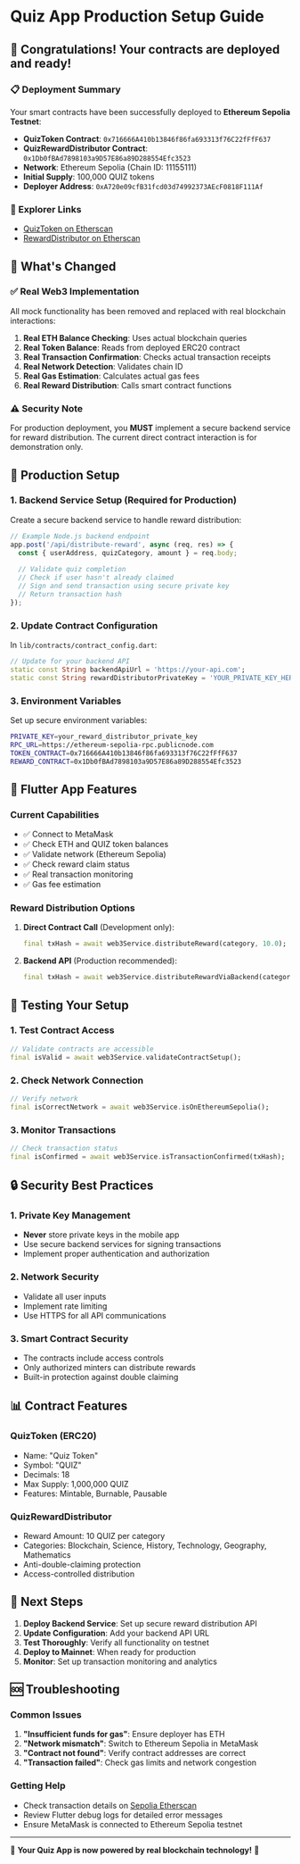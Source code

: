 # Quiz App Production Setup Guide

## 🎉 Congratulations! Your contracts are deployed and ready!

### 📋 Deployment Summary

Your smart contracts have been successfully deployed to **Ethereum Sepolia Testnet**:

- **QuizToken Contract**: `0x716666A410b13846f86fa693313f76C22fFfF637`
- **QuizRewardDistributor Contract**: `0x1Db0fBAd7898103a9D57E86a89D288554Efc3523`
- **Network**: Ethereum Sepolia (Chain ID: 11155111)
- **Initial Supply**: 100,000 QUIZ tokens
- **Deployer Address**: `0xA720e09cfB31fcd03d74992373AEcF0818F111Af`

### 🔗 Explorer Links

- [QuizToken on Etherscan](https://sepolia.etherscan.io/address/0x716666A410b13846f86fa693313f76C22fFfF637)
- [RewardDistributor on Etherscan](https://sepolia.etherscan.io/address/0x1Db0fBAd7898103a9D57E86a89D288554Efc3523)

## 🚀 What's Changed

### ✅ Real Web3 Implementation

All mock functionality has been removed and replaced with real blockchain interactions:

1. **Real ETH Balance Checking**: Uses actual blockchain queries
2. **Real Token Balance**: Reads from deployed ERC20 contract
3. **Real Transaction Confirmation**: Checks actual transaction receipts
4. **Real Network Detection**: Validates chain ID
5. **Real Gas Estimation**: Calculates actual gas fees
6. **Real Reward Distribution**: Calls smart contract functions

### ⚠️ Security Note

For production deployment, you **MUST** implement a secure backend service for reward distribution. The current direct contract interaction is for demonstration only.

## 🔧 Production Setup

### 1. Backend Service Setup (Required for Production)

Create a secure backend service to handle reward distribution:

```typescript
// Example Node.js backend endpoint
app.post('/api/distribute-reward', async (req, res) => {
  const { userAddress, quizCategory, amount } = req.body;
  
  // Validate quiz completion
  // Check if user hasn't already claimed
  // Sign and send transaction using secure private key
  // Return transaction hash
});
```

### 2. Update Contract Configuration

In `lib/contracts/contract_config.dart`:

```dart
// Update for your backend API
static const String backendApiUrl = 'https://your-api.com';
static const String rewardDistributorPrivateKey = 'YOUR_PRIVATE_KEY_HERE';
```

### 3. Environment Variables

Set up secure environment variables:

```bash
PRIVATE_KEY=your_reward_distributor_private_key
RPC_URL=https://ethereum-sepolia-rpc.publicnode.com
TOKEN_CONTRACT=0x716666A410b13846f86fa693313f76C22fFfF637
REWARD_CONTRACT=0x1Db0fBAd7898103a9D57E86a89D288554Efc3523
```

## 📱 Flutter App Features

### Current Capabilities

- ✅ Connect to MetaMask
- ✅ Check ETH and QUIZ token balances
- ✅ Validate network (Ethereum Sepolia)
- ✅ Check reward claim status
- ✅ Real transaction monitoring
- ✅ Gas fee estimation

### Reward Distribution Options

1. **Direct Contract Call** (Development only):
   ```dart
   final txHash = await web3Service.distributeReward(category, 10.0);
   ```

2. **Backend API** (Production recommended):
   ```dart
   final txHash = await web3Service.distributeRewardViaBackend(category, 10.0);
   ```

## 🧪 Testing Your Setup

### 1. Test Contract Access

```dart
// Validate contracts are accessible
final isValid = await web3Service.validateContractSetup();
```

### 2. Check Network Connection

```dart
// Verify network
final isCorrectNetwork = await web3Service.isOnEthereumSepolia();
```

### 3. Monitor Transactions

```dart
// Check transaction status
final isConfirmed = await web3Service.isTransactionConfirmed(txHash);
```

## 🔒 Security Best Practices

### 1. Private Key Management
- **Never** store private keys in the mobile app
- Use secure backend services for signing transactions
- Implement proper authentication and authorization

### 2. Network Security
- Validate all user inputs
- Implement rate limiting
- Use HTTPS for all API communications

### 3. Smart Contract Security
- The contracts include access controls
- Only authorized minters can distribute rewards
- Built-in protection against double claiming

## 📊 Contract Features

### QuizToken (ERC20)
- Name: "Quiz Token"
- Symbol: "QUIZ"
- Decimals: 18
- Max Supply: 1,000,000 QUIZ
- Features: Mintable, Burnable, Pausable

### QuizRewardDistributor
- Reward Amount: 10 QUIZ per category
- Categories: Blockchain, Science, History, Technology, Geography, Mathematics
- Anti-double-claiming protection
- Access-controlled distribution

## 🎯 Next Steps

1. **Deploy Backend Service**: Set up secure reward distribution API
2. **Update Configuration**: Add your backend API URL
3. **Test Thoroughly**: Verify all functionality on testnet
4. **Deploy to Mainnet**: When ready for production
5. **Monitor**: Set up transaction monitoring and analytics

## 🆘 Troubleshooting

### Common Issues

1. **"Insufficient funds for gas"**: Ensure deployer has ETH
2. **"Network mismatch"**: Switch to Ethereum Sepolia in MetaMask
3. **"Contract not found"**: Verify contract addresses are correct
4. **"Transaction failed"**: Check gas limits and network congestion

### Getting Help

- Check transaction details on [Sepolia Etherscan](https://sepolia.etherscan.io)
- Review Flutter debug logs for detailed error messages
- Ensure MetaMask is connected to Ethereum Sepolia testnet

---

🎉 **Your Quiz App is now powered by real blockchain technology!** 🎉 